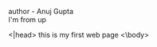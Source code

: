 author - Anuj Gupta
<br>
I'm from up 
<HTML>
<head>
<title>
  <body>
  the national flag of India bears three colours namely 
  <ul>
      <li> saffron 
      <li> white 
      <li> green 
      
  <|ul>
 <|body>
 <|HTML>

 <html></html> 
 <head></head>
<title>.   </title>
<|head>
<body>
this is my first web page 
<\body>
</html>




